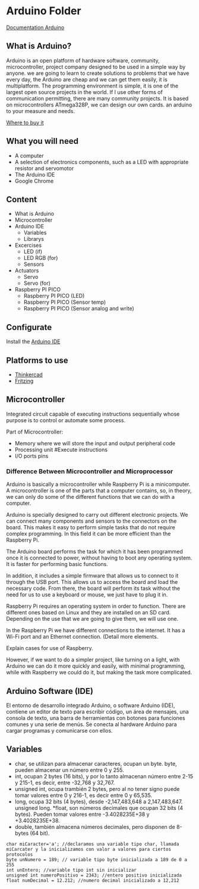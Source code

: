 <h1>Arduino Folder </h1>

[Documentation Arduino](https://www.arduino.cc/en/Guide/Introduction)

## What is Arduino?
Arduino is an open platform of hardware software, community, microcontroller, project company designed to be used in a simple way by anyone. we are going to learn to create solutions to problems that we have every day, the Arduino are cheap and we can get them easily, it is multiplatform. The programming environment is simple, it is one of the largest open source projects in the world. If I use other forms of communication permitting, there are many community projects. It is based on microcontrollers ATmega328P, we can design our own cards. an arduino to your measure and needs.

[Where to buy it](https://store-usa.arduino.cc/)

## What you will need 

* A computer 
* A selection of electronics components, such as a LED with appropriate resistor and servomotor
* The Arduino IDE
* Google Chrome

## Content 

* What is  Arduino
* Microcontroller
* Arduino IDE
  * Variables
  * Librarys
* Excercises
  * LED (if)
  * LED RGB (for)
  * Sensors
* Actuators
  * Servo
  * Servo (for)
* Raspberry PI PICO
  * Raspberry PI PICO (LED)
  * Raspberry PI PICO (Sensor temp)
  * Raspberry PI PICO (Sensor analog and write)

## Configurate

Install the [Arduino IDE](https://www.arduino.cc/en/software)

## Platforms to use 

* [Thinkercad](https://www.tinkercad.com/)
* [Fritzing](https://fritzing.org/)

## Microcontroller

Integrated circuit capable of executing instructions sequentially whose purpose is to control or automate some process.

Part of  Microcontroller: 
* Memory where we will store the input and output peripheral code
* Processing unit #Execute instructions
* I/O ports pins

### Difference Between Microcontroller and Microprocessor
Arduino is basically a microcontroller while Raspberry Pi is a minicomputer. A microcontroller is one of the parts that a computer contains, so, in theory, we can only do some of the different functions that we can do with a computer.

Arduino is specially designed to carry out different electronic projects. We can connect many components and sensors to the connectors on the board. This makes it easy to perform simple tasks that do not require complex programming. In this field it can be more efficient than the Raspberry Pi.

The Arduino board performs the task for which it has been programmed once it is connected to power, without having to boot any operating system. It is faster for performing basic functions.

In addition, it includes a simple firmware that allows us to connect to it through the USB port. This allows us to access the board and load the necessary code. From there, the board will perform its task without the need for us to use a keyboard or mouse, we just have to plug it in.

Raspberry Pi requires an operating system in order to function. There are different ones based on Linux and they are installed on an SD card. Depending on the use that we are going to give them, we will use one.

In the Raspberry Pi we have different connections to the internet. It has a Wi-Fi port and an Ethernet connection. (Detail more elements.

Explain cases for use of Raspberry.

However, if we want to do a simpler project, like turning on a light, with Arduino we can do it more quickly and easily, with minimal programming, while with Raspberry we could do it, but making the task more complicated.

## Arduino Software (IDE)
El entorno de desarrollo integrado Arduino, o software Arduino (IDE), contiene un editor de texto para escribir código, un área de mensajes, una consola de texto, una barra de herramientas con botones para funciones comunes y una serie de menús. Se conecta al hardware Arduino para cargar programas y comunicarse con ellos.


## Variables


* char, se utilizan para almacenar caracteres, ocupan un byte.
byte, pueden almacenar un número entre 0 y 255.
* int, ocupan 2 bytes (16 bits), y por lo tanto almacenan número entre 2-15 y 215-1, es decir, entre -32,768 y 32,767.
* unsigned int, ocupa trambién 2 bytes, pero al no tener signo puede tomar valores entre 0 y 216-1, es decir entre 0 y 65,535.
* long, ocupa 32 bits (4 bytes), desde -2,147,483,648 a 2,147,483,647.
unsigned long.
*float, son números decimales que ocupan 32 bits (4 bytes). Pueden tomar valores entre -3.4028235E+38 y +3.4028235E+38.
* double, también almacena números decimales, pero disponen de 8-bytes (64 bit).


```
char miCaracter='a'; //declaramos una variable tipo char, llamada miCarcater y la inicializamos con valor a valores para ciertos protocolos
byte unNumero = 189; // variable tipo byte inicializada a 189 de 0 a 255
int unEntero; //variable tipo int sin inicializar
unsigned int numeroPositivo = 2343; //entero positivo inicializada
float numDecimal = 12.212; //numero decimal inicializado a 12,212
```